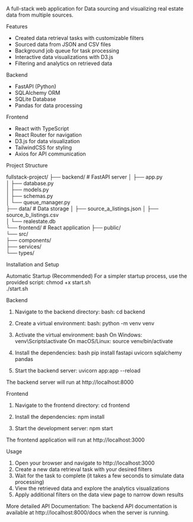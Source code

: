 A full-stack web application for Data sourcing and visualizing real estate data from multiple sources.

Features

- Created data retrieval tasks with customizable filters
- Sourced data from JSON and CSV files
- Background job queue for task processing
- Interactive data visualizations with D3.js
- Filtering and analytics on retrieved data

Backend

- FastAPI (Python)
- SQLAlchemy ORM
- SQLite Database
- Pandas for data processing

Frontend

- React with TypeScript
- React Router for navigation
- D3.js for data visualization
- TailwindCSS for styling
- Axios for API communication

Project Structure

fullstack-project/
├── backend/ # FastAPI server
│ ├── app.py  
│ ├── database.py  
│ ├── models.py  
│ ├── schemas.py  
│ └── queue_manager.py  
├── data/ # Data storage
│ ├── source_a_listings.json
│ ├── source_b_listings.csv  
│ └── realestate.db  
└── frontend/ # React application
├── public/  
 └── src/  
 ├── components/  
 ├── services/  
 └── types/

Installation and Setup

Automatic Startup (Recommended)
For a simpler startup process, use the provided script:
chmod +x start.sh  
 ./start.sh

Backend

1. Navigate to the backend directory:
   bash: cd backend

2. Create a virtual environment:
   bash: python -m venv venv

3. Activate the virtual environment:
   bash
   On Windows: venv\Scripts\activate
   On macOS/Linux: source venv/bin/activate

4. Install the dependencies:
   bash
   pip install fastapi uvicorn sqlalchemy pandas

5. Start the backend server:
   uvicorn app:app --reload

The backend server will run at http://localhost:8000

Frontend

1. Navigate to the frontend directory:
   cd frontend

2. Install the dependencies:
   npm install

3. Start the development server:
   npm start

The frontend application will run at http://localhost:3000

Usage

1. Open your browser and navigate to http://localhost:3000
2. Create a new data retrieval task with your desired filters
3. Wait for the task to complete (it takes a few seconds to simulate data processing)
4. View the retrieved data and explore the analytics visualizations
5. Apply additional filters on the data view page to narrow down results

More detailed API Documentation:
The backend API documentation is available at http://localhost:8000/docs when the server is running.
